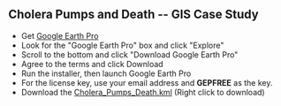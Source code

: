 Cholera Pumps and Death -- GIS Case Study
-----------------------------------------

* Get [Google Earth Pro](https://www.google.com/earth/)
 * Look for the "Google Earth Pro" box and click "Explore"
 * Scroll to the bottom and click "Download Google Earth Pro"
 * Agree to the terms and click Download
 * Run the installer, then launch Google Earth Pro
* For the license key, use your email address and **GEPFREE** as the key.
* Download the [Cholera\_Pumps\_Death.kml](https://raw.githubusercontent.com/cariseterravion/nylf-2015/master/gis-lab/Cholera_Pumps_Deaths.kml) (Right click to download)
